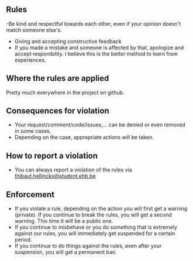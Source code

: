 ## Rules
-Be kind and respectful towards each other, even if your opinion doesn't match someone else's. 
- Giving and accepting constructive feedback 
- If you made a mistake and someone is affected by that, apologize and accept responibility. I believe this is the better method to learn from experiences.

## Where the rules are applied
Pretty much everywhere in the project on github.

## Consequences for violation
- Your request/comment/code/issues,... can be denied or even removed in some cases.
- Depending on the case, appropriate actions will be taken.

## How to report a violation
- You can always report a violation of the rules via thibaut.hellinckx@student.ehb.be

## Enforcement
- If you violate a rule, depending on the action you will first get a warning (private). If you continue to break the rules, you will get a second warning. This time it will be a public one.
- If you continue to misbehave or you do something that is extremely against our rules, you will immediately get suspended for a certain period.
- If you continue to do things against the rules, even after your suspension, you will get a permanent ban.